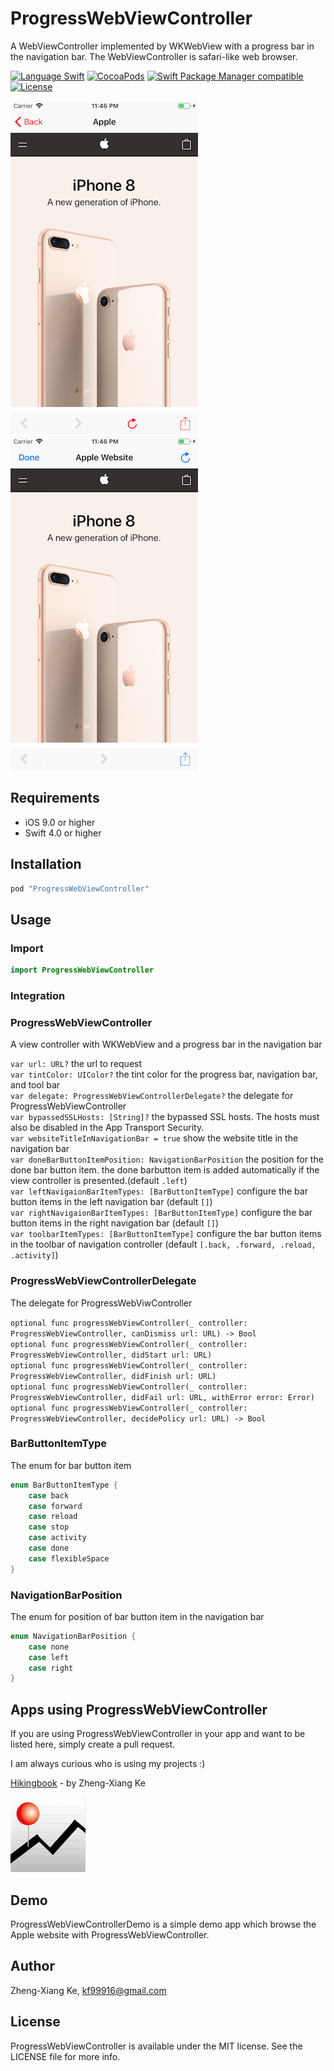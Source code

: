 # ProgressWebViewController
A WebViewController implemented by WKWebView with a progress bar in the navigation bar. The WebViewController is safari-like web browser.

[![Language Swift](https://img.shields.io/badge/Language-Swift%204.0-orange.svg?style=flat)](https://swift.org)
[![CocoaPods](https://img.shields.io/cocoapods/v/ProgressWebViewController.svg)](#cocoapods)
[![Swift Package Manager compatible](https://img.shields.io/badge/Swift%20Package%20Manager-compatible-brightgreen.svg)](https://github.com/apple/swift-package-manager)
[![License](https://img.shields.io/github/license/kf99916/ProgressWebViewController.svg)](LICENSE)

![ProgressWebViewController](/screenshots/progressWebViewController.png "ProgressWebViewController") ![ProgressWebViewController](/screenshots/progressWebViewController2.png "ProgressWebViewController")

## Requirements

- iOS 9.0 or higher
- Swift 4.0 or higher

## Installation

```ruby
pod "ProgressWebViewController"
```

## Usage

### Import

```swift
import ProgressWebViewController
```

### Integration

### ProgressWebViewController

A view controller with WKWebView and a progress bar in the navigation bar 

`var url: URL?` the url to request    
`var tintColor: UIColor?` the tint color for the progress bar, navigation bar, and tool bar    
`var delegate: ProgressWebViewControllerDelegate?` the delegate for ProgressWebViewController    
`var bypassedSSLHosts: [String]?` the bypassed SSL hosts. The hosts must also be disabled in the App Transport Security.    
`var websiteTitleInNavigationBar = true` show the website title in the navigation bar    
`var doneBarButtonItemPosition: NavigationBarPosition` the position for the done bar button item. the done barbutton item is added automatically if the view controller is presented.(default `.left`)    
`var leftNavigaionBarItemTypes: [BarButtonItemType]` configure the bar button items in the left navigation bar (default `[]`)    
`var rightNavigaionBarItemTypes: [BarButtonItemType]` configure the bar button items in the right navigation bar (default `[]`)    
`var toolbarItemTypes: [BarButtonItemType]` configure the bar button items in the toolbar of navigation controller (default `[.back, .forward, .reload, .activity]`)    

### ProgressWebViewControllerDelegate

The delegate for ProgressWebViwController

`optional func progressWebViewController(_ controller: ProgressWebViewController, canDismiss url: URL) -> Bool`    
`optional func progressWebViewController(_ controller: ProgressWebViewController, didStart url: URL)`    
`optional func progressWebViewController(_ controller: ProgressWebViewController, didFinish url: URL)`    
`optional func progressWebViewController(_ controller: ProgressWebViewController, didFail url: URL, withError error: Error)`    
`optional func progressWebViewController(_ controller: ProgressWebViewController, decidePolicy url: URL) -> Bool`    

### BarButtonItemType
The enum for bar button item
```swift
enum BarButtonItemType {
    case back
    case forward
    case reload
    case stop
    case activity
    case done
    case flexibleSpace
}
```

### NavigationBarPosition
The enum for position of bar button item in the navigation bar
```swift
enum NavigationBarPosition {
    case none
    case left
    case right
}
```

## Apps using ProgressWebViewController

If you are using ProgressWebViewController in your app and want to be listed here, simply create a pull request.

I am always curious who is using my projects :)

[Hikingbook](https://itunes.apple.com/app/id1067838748) - by Zheng-Xiang Ke

![Hikingbook](apps/Hikingbook.png)

## Demo

ProgressWebViewControllerDemo is a simple demo app which browse the Apple website with ProgressWebViewController.

## Author

Zheng-Xiang Ke, kf99916@gmail.com

## License

ProgressWebViewController is available under the MIT license. See the LICENSE file for more info.
